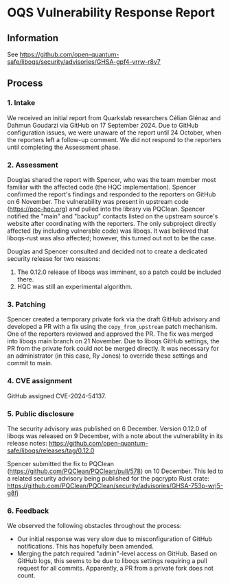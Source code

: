 # OQS Vulnerability Response Report

<!--
Copy this template and rename the file following the format YYYYMMDD-vulnerability-name.md format.
The date should be the date that the report was created.

The intent of these reports is to help streamline the vulnerability response process.
No technical details about the vulnerability need to be provided here; those are contained in the security advisories.

For a completed example, see the report 20241220-hqc-decaps.md in this same directory.
-->

## Information

<!--
Provide links to any associated published GitHub Security Advisories.
If there are none, provide (or link to) information about the reported vulnerability.
-->

See https://github.com/open-quantum-safe/liboqs/security/advisories/GHSA-gpf4-vrrw-r8v7

## Process

### 1. Intake

<!--
Briefly summarize how the vulnerability report was received.
Be sure to include the following information:
- intake method (e.g., security@openquantumsafe.org, GitHub security report, internal meeting)
- date of report
- initial response time
- initial responder
-->

We received an initial report from Quarkslab researchers Célian Glénaz and Dahmun Goudarzi via GitHub on 17 September 2024.
Due to GitHub configuration issues, we were unaware of the report until 24 October, when the reporters left a follow-up comment.
We did not respond to the reporters until completing the Assessment phase.

### 2. Assessment

<!--
Briefly summarize the assessment process.
Technical details about the vulnerability are not necessary.
Instead, focus on which projects were impacted and 
Be sure to include the following information:
- OQS subprojects affected by the vulnerability
- upstream sources notified
- team members identified and assigned to work on a fix
-->

Douglas shared the report with Spencer, who was the team member most familiar with the affected code (the HQC implementation).
Spencer confirmed the report's findings and responded to the reporters on GitHub on 6 November.
The vulnerability was present in upstream code (https://pqc-hqc.org) and pulled into the library via PQClean.
Spencer notified the "main" and "backup" contacts listed on the upstream source's website after coordinating with the reporters.
The only subproject directly affected (by including vulnerable code) was liboqs.
It was believed that liboqs-rust was also affected; however, this turned out not to be the case.

Douglas and Spencer consulted and decided not to create a dedicated security release for two reasons:
1. The 0.12.0 release of liboqs was imminent, so a patch could be included there.
2. HQC was still an experimental algorithm.

### 3. Patching

<!--
Briefly summarize the patch development process.
Be sure to highlight any friction points.
-->
Spencer created a temporary private fork via the draft GitHub advisory and developed a PR with a fix using the `copy_from_upstream` patch mechanism.
One of the reporters reviewed and approved the PR.
The fix was merged into liboqs main branch on 21 November.
Due to liboqs GitHub settings, the PR from the private fork could not be merged directly.
It was necessary for an administrator (in this case, Ry Jones) to override these settings and commit to main.

### 4. CVE assignment

<!--
Was a CVE assigned?
If not, provide rationale.
-->
GitHub assigned CVE-2024-54137.

### 5. Public disclosure

<!--
Provide details about public disclosures (e.g., release notes, emails) other than the GitHub Security Advisories already included in the "Information" section.
-->
The security advisory was published on 6 December.
Version 0.12.0 of liboqs was released on 9 December, with a note about the vulnerability in its release notes: https://github.com/open-quantum-safe/liboqs/releases/tag/0.12.0

Spencer submitted the fix to PQClean (https://github.com/PQClean/PQClean/pull/578) on 10 December.
This led to a related security advisory being published for the pqcrypto Rust crate: https://github.com/PQClean/PQClean/security/advisories/GHSA-753p-wrj5-g8fj

### 6. Feedback

<!--
Highlight any friction points in the response process.
Feel free to provide suggestions to improve the process.
Additionally, mention any follow-up work related to the vulnerability.
-->

We observed the following obstacles throughout the process:
- Our initial response was very slow due to misconfiguration of GitHub notifications.
  This has hopefully been amended.
- Merging the patch required "admin"-level access on GitHub.
  Based on GitHub logs, this seems to be due to liboqs settings requiring a pull request for all commits.
  Apparently, a PR from a private fork does not count.
